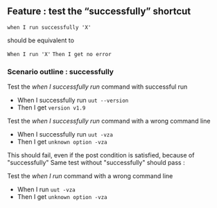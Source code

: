 ## Feature : test the “successfully” shortcut

`when I run successfully 'X'`

should be equivalent to

`When I run 'X'`
`Then I get no error`



### Scenario outline : successfully

Test the *when I successfully run* command with successful run
- When I successfully run `uut --version`
- Then I get `version v1.9`

Test the *when I successfully run* command with a wrong command line
- When I successfully run `uut -vza`
- Then I get `unknown option -vza`
 
This should fail, even if the post condition is satisfied, because of "successfully"
Same test without "successfully" should pass :

Test the *when I run* command with a wrong command line
- When I run `uut -vza`
- Then I get `unknown option -vza`
 
